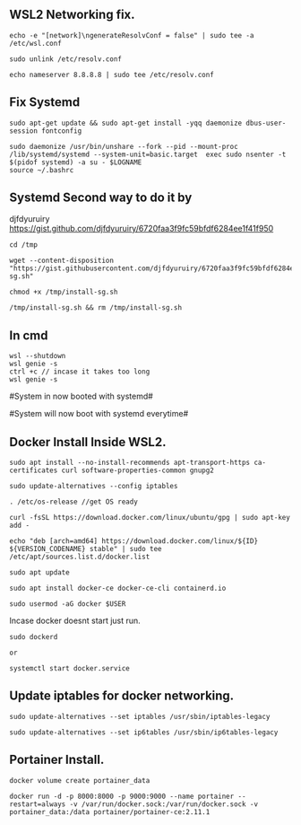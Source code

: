 ## WSL2 Networking fix.


	echo -e "[network]\ngenerateResolvConf = false" | sudo tee -a /etc/wsl.conf

	sudo unlink /etc/resolv.conf

	echo nameserver 8.8.8.8 | sudo tee /etc/resolv.conf


## Fix Systemd


	sudo apt-get update && sudo apt-get install -yqq daemonize dbus-user-session fontconfig

	sudo daemonize /usr/bin/unshare --fork --pid --mount-proc /lib/systemd/systemd --system-unit=basic.target  exec sudo nsenter -t $(pidof systemd) -a su - $LOGNAME
	source ~/.bashrc
	
	
## Systemd Second way to do it by 
djfdyuruiry https://gist.github.com/djfdyuruiry/6720faa3f9fc59bfdf6284ee1f41f950

	cd /tmp

	wget --content-disposition   "https://gist.githubusercontent.com/djfdyuruiry/6720faa3f9fc59bfdf6284ee1f41f950/raw/952347f805045ba0e6ef7868b18f4a9a8dd2e47a/install-sg.sh"
	
	chmod +x /tmp/install-sg.sh

	/tmp/install-sg.sh && rm /tmp/install-sg.sh
## In cmd
	

	wsl --shutdown
	wsl genie -s
	ctrl +c // incase it takes too long
	wsl genie -s 

#System in now booted with systemd#


#System will now boot with systemd everytime#


## Docker Install Inside WSL2.


	sudo apt install --no-install-recommends apt-transport-https ca-certificates curl software-properties-common gnupg2

	sudo update-alternatives --config iptables

	. /etc/os-release //get OS ready

	curl -fsSL https://download.docker.com/linux/ubuntu/gpg | sudo apt-key add -

	echo "deb [arch=amd64] https://download.docker.com/linux/${ID} ${VERSION_CODENAME} stable" | sudo tee /etc/apt/sources.list.d/docker.list

	sudo apt update

	sudo apt install docker-ce docker-ce-cli containerd.io

	sudo usermod -aG docker $USER

Incase docker doesnt start just run.

	sudo dockerd

	or

	systemctl start docker.service


## Update iptables for docker networking.


	sudo update-alternatives --set iptables /usr/sbin/iptables-legacy

	sudo update-alternatives --set ip6tables /usr/sbin/ip6tables-legacy


## Portainer Install.


	docker volume create portainer_data

	docker run -d -p 8000:8000 -p 9000:9000 --name portainer --restart=always -v /var/run/docker.sock:/var/run/docker.sock -v portainer_data:/data portainer/portainer-ce:2.11.1
